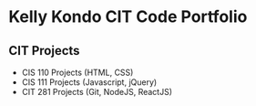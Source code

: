   # Kelly Kondo CIT Code Portfolio

  ## CIT Projects
  
  * CIS 110 Projects (HTML, CSS)
  * CIS 111 Projects (Javascript, jQuery)
  * CIT 281 Projects (Git, NodeJS, ReactJS)
